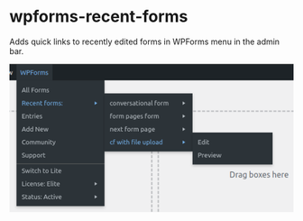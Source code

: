 # wpforms-recent-forms
Adds quick links to recently edited forms in WPForms menu in the admin bar.

![screeshot](https://raw.githubusercontent.com/kkarpieszuk/wpforms-recent-forms/main/screenshot.png)
